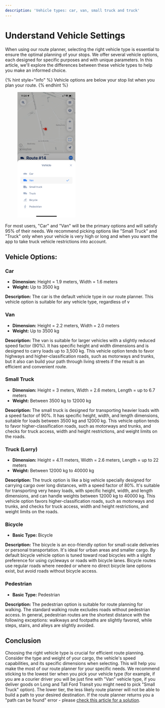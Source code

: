 ```yaml
---
description: 'Vehicle types: car, van, small truck and truck'
---
```


# Understand Vehicle Settings

When using our route planner, selecting the right vehicle type is essential to ensure the optimal planning of your stops. We offer several vehicle options, each designed for specific purposes and with unique parameters. In this article, we'll explore the differences between these vehicle types to help you make an informed choice.

{% hint style="info" %}
Vehicle options are below your stop list when you plan your route.
{% endhint %}

<figure><img src="../.gitbook/assets/779B3F69-374D-4078-A45C-C6DF7A69D028.PNG" alt="" width="188"><figcaption></figcaption></figure>

For most users, "Car" and "Van" will be the primary options and will satisfy 95% of their needs. We recommend picking options like "Small Truck" and "Truck" only when your vehicle is very high or long and when you want the app to take truck vehicle restrictions into account.

## Vehicle Options:

### Car

* **Dimension:** Height = 1.9 meters, Width = 1.6 meters
* **Weight:** Up to 3500 kg

**Description:** The car is the default vehicle type in our route planner. This vehicle option is suitable for any vehicle type, regardless of v

### Van

* **Dimension:** Height = 2.2 meters, Width = 2.0 meters
* **Weight:** Up to 3500 kg

**Description:** The van is suitable for larger vehicles with a slightly reduced speed factor (90%). It has specific height and width dimensions and is designed to carry loads up to 3,500 kg. This vehicle option tends to favor highways and higher-classification roads, such as motorways and trunks, but it also can build your path through living streets if the result is an efficient and convenient route.

### Small Truck

* **Dimension:** Height = 3 meters, Width = 2.6 meters, Length = up to 6.7 meters
* **Weight:** Between 3500 kg to 12000 kg

**Description:** The small truck is designed for transporting heavier loads with a speed factor of 90%. It has specific height, width, and length dimensions, suitable for loads between 3500 kg and 12000 kg. This vehicle option tends to favor higher-classification roads, such as motorways and trunks, and checks for truck access, width and height restrictions, and weight limits on the roads.

### Truck (Lorry)

* **Dimension:** Height = 4.11 meters, Width = 2.6 meters, Length = up to 22 meters
* **Weight:** Between 12000 kg to 40000 kg

**Description:** The truck option is like a big vehicle specially designed for carrying cargo over long distances, with a speed factor of 80%. It's suitable for transporting very heavy loads, with specific height, width, and length dimensions, and can handle weights between 12000 kg to 40000 kg. This vehicle option favors higher-classification roads, such as motorways and trunks, and checks for truck access, width and height restrictions, and weight limits on the roads.

### Bicycle

* **Basic Type:** Bicycle

**Description:** The bicycle is an eco-friendly option for small-scale deliveries or personal transportation. It's ideal for urban areas and smaller cargo. By default bicycle vehicle option is tuned toward road bicycles with a slight preference for using cycleways or roads with bicycle lanes. Bicycle routes use regular roads where needed or where no direct bicycle lane options exist, but avoid roads without bicycle access.

### Pedestrian

* **Basic Type:** Pedestrian

**Description:** The pedestrian option is suitable for route planning for walking. The standard walking route excludes roads without pedestrian access. In general, pedestrian routes are the shortest distance with the following exceptions: walkways and footpaths are slightly favored, while steps, stairs, and alleys are slightly avoided.

## Conclusion

Choosing the right vehicle type is crucial for efficient route planning. Consider the type and weight of your cargo, the vehicle's speed capabilities, and its specific dimensions when selecting. This will help you make the most of our route planner for your specific needs. We recommend sticking to the lowest tier when you pick your vehicle type (for example, if you are a courier driver you will be just fine with "Van" vehicle type, if you deliver goods on Long and Tall Ford Transit you might need to pick "Small Truck" option). The lower tier, the less likely route planner will not be able to build a path to your desired destination. If the route planner returns you a "path can be found" error - please [check this article for a solution](../faq/why-some-of-my-points-are-marked-as-incorrect-or-path-not-found-or-unexpected-error.md#path-not-found).

